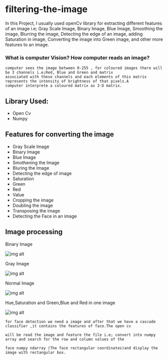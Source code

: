 # filtering-the-image
In this Project, I usually used openCv library for extracting different features of an image i.e; Gray Scale Image, Binary Image, Blue Image, Smoothing the image, Blurring the image, Detecting the edge of an image, adding Saturation in image, Converting the image into Green image, and other more features to an image.

### What is computer Vision? How computer reads an image?

```
computer sees the image between 0-255 , for coloured images there will be 3 channels i.e;Red, Blue and Green and matrix 
associated with these channels and each elements of this matrix represents the intensity of brightness of that pixels.A 
computer interprete a coloured matrix as 3-D matrix.
```

## Library Used:

* Open Cv
* Numpy

## Features for converting the image
* Gray Scale Image
* Binary Image
* Blue Image
* Smothening the Image
* Bluring the Image
* Detecting the edge of image
* Saturation
* Green
* Red
* Value
* Cropping the image
* Doubling the image
* Transposing the image
* Detecting the Face in an image
## Image processing

Binary Image

![img alt](https://github.com/Raushan998/filtering-the-image/blob/master/Binary.jpg)

Gray Image

![img alt](https://github.com/Raushan998/filtering-the-image/blob/master/gray.jpg)

Normal Image

![img alt](https://github.com/Raushan998/filtering-the-image/blob/master/idiots.jpg)

Hue,Saturation and Green,Blue and Red in one image

![img alt](https://github.com/Raushan998/filtering-the-image/blob/master/image.jpg)

```
for face detection we need a image and after that we have a cascade classifier ,it contains the features of face.The open cv 

will be read the image and feature the file i.e; convert into numpy array and search for the row and column values of the 

face numpy ndarray (The face rectangular coordinates)and display the image with rectangular box.
````
